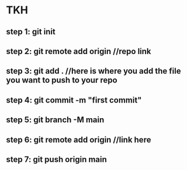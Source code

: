 # TKH

## step 1: git init
## step 2: git remote add origin //repo link
## step 3: git add . //here is where you add the file you want to push to your repo
## step 4: git commit -m "first commit"
## step 5: git branch -M main
## step 6: git remote add origin //link here
## step 7: git push origin main 
